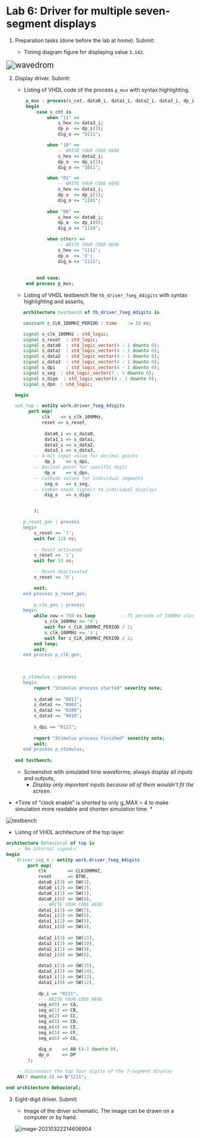 # Lab 6: Driver for multiple seven-segment displays

1. Preparation tasks (done before the lab at home). Submit:

   - Timing diagram figure for displaying value `3.142`.

<img src="wavedrom.svg" alt="wavedrom" style="zoom: 150%;" />

2. Display driver. Submit:

   - Listing of VHDL code of the process `p_mux` with syntax highlighting.

   ```vhdl
       p_mux : process(s_cnt, data0_i, data1_i, data2_i, data3_i, dp_i)
       begin
           case s_cnt is
               when "11" =>
                   s_hex <= data3_i;
                   dp_o  <= dp_i(3);
                   dig_o <= "0111";
   
               when "10" =>
                   -- WRITE YOUR CODE HERE
                   s_hex <= data2_i;
                   dp_o  <= dp_i(2);
                   dig_o <= "1011";
   
               when "01" =>
                   -- WRITE YOUR CODE HERE
                   s_hex <= data1_i;
                   dp_o  <= dp_i(1);
                   dig_o <= "1101";
                   
               when "00" =>
                   s_hex <= data0_i;
                   dp_o  <= dp_i(0);
                   dig_o <= "1110";
   
               when others =>
                   -- WRITE YOUR CODE HERE
                   s_hex <= "1111";
                   dp_o  <= '0';
                   dig_o <= "1111";
                   
               
           end case;
       end process p_mux;
   ```

   - Listing of VHDL testbench file `tb_driver_7seg_4digits` with syntax highlighting and asserts,

    ```vhdl
       architecture testbench of tb_driver_7seg_4digits is
   
       constant c_CLK_100MHZ_PERIOD : time    := 10 ns;
   
       signal s_clk_100MHz : std_logic;
       signal s_reset  : std_logic;
       signal s_data0  : std_logic_vector(4 - 1 downto 0);
       signal s_data1  : std_logic_vector(4 - 1 downto 0);
       signal s_data2  : std_logic_vector(4 - 1 downto 0);
       signal s_data3  : std_logic_vector(4 - 1 downto 0);
       signal s_dpi    : std_logic_vector(4 - 1 downto 0);
       signal s_seg  : std_logic_vector(7 - 1 downto 0);
       signal s_digo  : std_logic_vector(4 - 1 downto 0);
       signal s_dpo  : std_logic;
   
   begin
   
   uut_top : entity work.driver_7seg_4digits
         port map(
              clk    => s_clk_100MHz,
              reset => s_reset,
                         
               data0_i => s_data0,
               data1_i => s_data1,
               data2_i => s_data2,
               data3_i => s_data3,
           -- 4-bit input value for decimal points
               dp_i    => s_dpi,
           -- Decimal point for specific digit
               dp_o    => s_dpo,
           -- Cathode values for individual segments
               seg_o   => s_seg, 
           -- Common anode signals to individual displays
               dig_o   => s_digo
   
   
           );
   
       p_reset_gen : process
       begin
           s_reset <= '1';
           wait for 128 ns;
           
           -- Reset activated
           s_reset <= '1';
           wait for 53 ns;
   
           -- Reset deactivated
           s_reset <= '0';
   
           wait;
       end process p_reset_gen;
       
           p_clk_gen : process
       begin
           while now < 750 ns loop         -- 75 periods of 100MHz clock
               s_clk_100MHz <= '0';
               wait for c_CLK_100MHZ_PERIOD / 2;
               s_clk_100MHz <= '1';
               wait for c_CLK_100MHZ_PERIOD / 2;
           end loop;
           wait;
       end process p_clk_gen;
   
       
       
       p_stimulus : process
       begin
           report "Stimulus process started" severity note;
            
           s_data0 <= "0011";
           s_data1 <= "0001";
           s_data2 <= "0100";
           s_data3 <= "0010";
           
           s_dpi <= "0111";
           
           report "Stimulus process finished" severity note;
           wait;
       end process p_stimulus; 
           
   end testbench;
    ```

   - Screenshot with simulated time waveforms; always display all inputs and outputs,
     - *Display only important inputs because all of them wouldn't fit the screen.*
  - *Time of "clock enable" is shorted to only g_MAX = 4 to make simulation more readable and shorten simulation time. *
   
![testbench](testbench.PNG)
   
   - Listing of VHDL architecture of the top layer.

```vhdl
architecture Behavioral of top is
    -- No internal signals
begin
    driver_seg_4 : entity work.driver_7seg_4digits
        port map(
            clk        => CLK100MHZ,
            reset      => BTNC,
            data0_i(3) => SW(3),
            data0_i(2) => SW(2),
            data0_i(1) => SW(1),
            data0_i(0) => SW(0),
            --- WRITE YOUR CODE HERE
            data1_i(3) => SW(7),
            data1_i(2) => SW(6),
            data1_i(1) => SW(5),
            data1_i(0) => SW(4),
            
            data2_i(3) => SW(11),
            data2_i(2) => SW(10),
            data2_i(1) => SW(9),
            data2_i(0) => SW(8),
            
            data3_i(3) => SW(15),
            data3_i(2) => SW(14),
            data3_i(1) => SW(13),
            data3_i(0) => SW(12),
            
            dp_i => "0111",
            --- WRITE YOUR CODE HERE
            seg_o(0) => CA,
            seg_o(1) => CB,
            seg_o(2) => CC,
            seg_o(3) => CD,
            seg_o(4) => CE,
            seg_o(5) => CF,
            seg_o(6) => CG,
            
            dig_o    => AN (4-1 downto 0),
            dp_o     => DP
        );

    -- Disconnect the top four digits of the 7-segment display
    AN(7 downto 4) <= b"1111";

end architecture Behavioral;
```
3. Eight-digit driver. Submit:

   - Image of the driver schematic. The image can be drawn on a computer or by hand.

   ![image-20210322214606904](D:\Documents\Rubinek\Digital-electronics-1\Labs\06-display_driver\image-20210322214606904.png)

   

   
